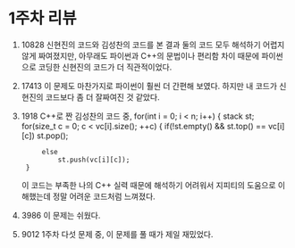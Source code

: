 # 1주차 리뷰
1. 10828
   신현진의 코드와 김성찬의 코드를 본 결과 둘의 코드 모두 해석하기 어렵지 않게 짜여졌지만,
   아무래도 파이썬과 C++의 문법이나 편리함 차이 때문에 파이썬으로 코딩한 신현진의 코드가 더 직관적이었다.
2. 17413
    이 문제도 마찬가지로 파이썬이 훨씬 더 간편해 보였다. 하지만 내 코드가 신현진의 코드보다 좀 더 잘짜여진 것 같았다.
3. 1918
    C++로 짠 김성찬의 코드 중,
      for(int i = 0; i < n; i++)
    {
        stack<char> st;
        for(size_t c = 0; c < vc[i].size(); ++c)
        {
            if(!st.empty() && st.top() == vc[i][c])
                st.pop();

            else
                st.push(vc[i][c]);
        }
    이 코드는 부족한 나의 C++ 실력 때문에 해석하기 어려워서 지피티의 도움으로 이해했는데 정말 어려운 코드처럼 느껴졌다.
4. 3986
    이 문제는 쉬웠다.
5. 9012
    1주차 다섯 문제 중, 이 문제를 풀 때가 제일 재밌었다.